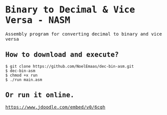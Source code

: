 # <samp>Binary to Decimal & Vice Versa - NASM</samp>

<samp>Assembly program for converting decimal to binary and vice versa</samp>


<samp> How to download and execute? </samp>
------------
```
$ git clone https://github.com/NoelEmaas/dec-bin-asm.git
$ dec-bin-asm
$ chmod +x run
$ ./run main.asm
```

<samp> Or run it online. </samp>
------------
<samp> https://www.jdoodle.com/embed/v0/6cqh </samp>
